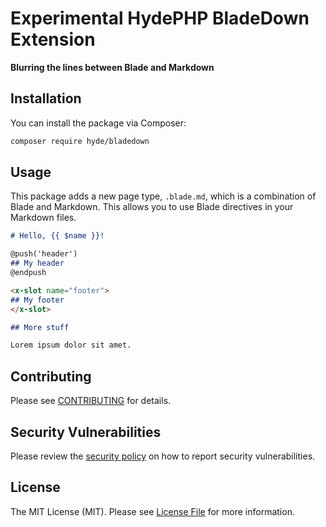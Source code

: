 # Experimental HydePHP BladeDown Extension

**Blurring the lines between Blade and Markdown**

## Installation

You can install the package via Composer:

```bash
composer require hyde/bladedown
```

## Usage

This package adds a new page type, `.blade.md`, which is a combination of Blade and Markdown. This allows you to use Blade directives in your Markdown files.

```markdown
# Hello, {{ $name }}!

@push('header')
## My header
@endpush

<x-slot name="footer">
## My footer
</x-slot>

## More stuff

Lorem ipsum dolor sit amet.
```

## Contributing

Please see [CONTRIBUTING](CONTRIBUTING.md) for details.

## Security Vulnerabilities

Please review the [security policy](../../security/policy) on how to report security vulnerabilities.

## License

The MIT License (MIT). Please see [License File](LICENSE.md) for more information.
